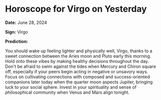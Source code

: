 # Horoscope for Virgo on Yesterday

**Date:** June 28, 2024

**Sign:** Virgo

**Prediction:**

You should wake up feeling lighter and physically well, Virgo, thanks to a sweet connection between the Aries moon and Pluto early this morning. Hold onto these vibes by making healthy decisions throughout the day. Don't be afraid to swim against the tides when Mercury and Chiron square off, especially if your peers begin acting in negative or unsavory ways. Focus on cultivating connections with composed and success-oriented companions later today when the quarter moon aspects Jupiter, bringing luck to your social sphere. Invest in your spirituality and sense of philosophical community when Venus and Mars align tonight.
